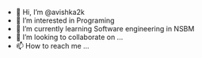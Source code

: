 - 👋 Hi, I’m @avishka2k
- 👀 I’m interested in Programing
- 🌱 I’m currently learning Software engineering in NSBM
- 💞️ I’m looking to collaborate on ...
- 📫 How to reach me ...

<!---
avishka2k/avishka2k is a ✨ special ✨ repository because its `README.md` (this file) appears on your GitHub profile.
You can click the Preview link to take a look at your changes.
--->
